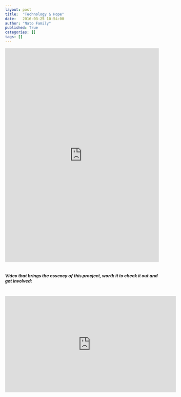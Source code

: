 ```yaml
---
layout: post
title:  "Technology & Hope"
date:   2016-03-25 10:54:00
author: "Nato Family"
published: True
categories: []
tags: []
---
```


<iframe width="100%" height="700" src="https://slate.adobe.com/cp/pj8Wg/" frameborder="0" scrolling="yes" webkitallowfullscreen mozallowfullscreen allowfullscreen></iframe>
</br>
</br>

##### Video that brings the essency of this procject, worth it to check it out and get involved:
</br>

<div class="embed-container">
<iframe width="560" height="315" src="https://www.youtube.com/embed/hjSBMbFUNA0" frameborder="0" allowfullscreen></iframe>
</div>
</br>
</br>
